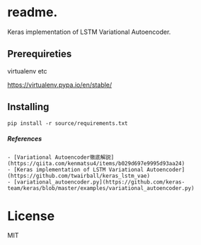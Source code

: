 # readme.

Keras implementation of LSTM Variational Autoencoder.

## Prerequireties

virtualenv etc

https://virtualenv.pypa.io/en/stable/

## Installing

```
pip install -r source/requirements.txt
```


##### References
    - [Variational Autoencoder徹底解説](https://qiita.com/kenmatsu4/items/b029d697e9995d93aa24)
    - [Keras implementation of LSTM Variational Autoencoder](https://github.com/twairball/keras_lstm_vae)
    - [variational_autoencoder.py](https://github.com/keras-team/keras/blob/master/examples/variational_autoencoder.py)

# License
MIT
